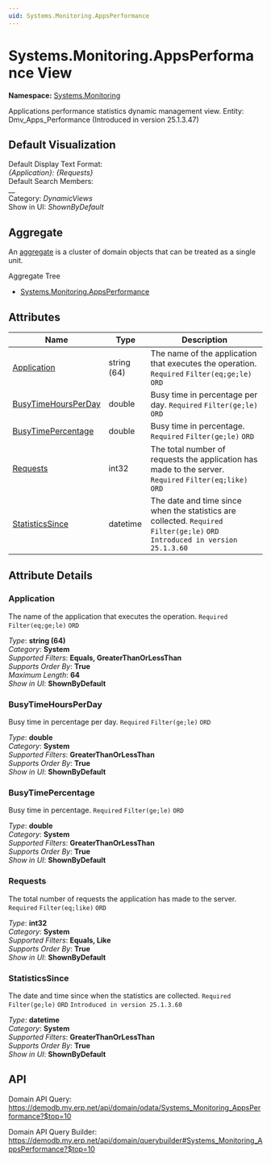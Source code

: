 ```yaml
---
uid: Systems.Monitoring.AppsPerformance
---
```

# Systems.Monitoring.AppsPerformance View

**Namespace:** [Systems.Monitoring](Systems.Monitoring.md)  

Applications performance statistics dynamic management view. Entity: Dmv_Apps_Performance (Introduced in version 25.1.3.47)

## Default Visualization
Default Display Text Format:  
_{Application}: {Requests}_  
Default Search Members:  
__  
Category:  _DynamicViews_  
Show in UI:  _ShownByDefault_  

## Aggregate
An [aggregate](https://docs.erp.net/tech/advanced/concepts/aggregates.html) is a cluster of domain objects that can be treated as a single unit.  

Aggregate Tree  
* [Systems.Monitoring.AppsPerformance](Systems.Monitoring.AppsPerformance.md)  

## Attributes

| Name | Type | Description |
| ---- | ---- | --- |
| [Application](Systems.Monitoring.AppsPerformance.md#application) | string (64) | The name of the application that executes the operation. `Required` `Filter(eq;ge;le)` `ORD` 
| [BusyTimeHoursPerDay](Systems.Monitoring.AppsPerformance.md#busytimehoursperday) | double | Busy time in percentage per day. `Required` `Filter(ge;le)` `ORD` 
| [BusyTimePercentage](Systems.Monitoring.AppsPerformance.md#busytimepercentage) | double | Busy time in percentage. `Required` `Filter(ge;le)` `ORD` 
| [Requests](Systems.Monitoring.AppsPerformance.md#requests) | int32 | The total number of requests the application has made to the server. `Required` `Filter(eq;like)` `ORD` 
| [StatisticsSince](Systems.Monitoring.AppsPerformance.md#statisticssince) | datetime | The date and time since when the statistics are collected. `Required` `Filter(ge;le)` `ORD` `Introduced in version 25.1.3.60` 


## Attribute Details

### Application

The name of the application that executes the operation. `Required` `Filter(eq;ge;le)` `ORD`

_Type_: **string (64)**  
_Category_: **System**  
_Supported Filters_: **Equals, GreaterThanOrLessThan**  
_Supports Order By_: **True**  
_Maximum Length_: **64**  
_Show in UI_: **ShownByDefault**  

### BusyTimeHoursPerDay

Busy time in percentage per day. `Required` `Filter(ge;le)` `ORD`

_Type_: **double**  
_Category_: **System**  
_Supported Filters_: **GreaterThanOrLessThan**  
_Supports Order By_: **True**  
_Show in UI_: **ShownByDefault**  

### BusyTimePercentage

Busy time in percentage. `Required` `Filter(ge;le)` `ORD`

_Type_: **double**  
_Category_: **System**  
_Supported Filters_: **GreaterThanOrLessThan**  
_Supports Order By_: **True**  
_Show in UI_: **ShownByDefault**  

### Requests

The total number of requests the application has made to the server. `Required` `Filter(eq;like)` `ORD`

_Type_: **int32**  
_Category_: **System**  
_Supported Filters_: **Equals, Like**  
_Supports Order By_: **True**  
_Show in UI_: **ShownByDefault**  

### StatisticsSince

The date and time since when the statistics are collected. `Required` `Filter(ge;le)` `ORD` `Introduced in version 25.1.3.60`

_Type_: **datetime**  
_Category_: **System**  
_Supported Filters_: **GreaterThanOrLessThan**  
_Supports Order By_: **True**  
_Show in UI_: **ShownByDefault**  


## API

Domain API Query:
<https://demodb.my.erp.net/api/domain/odata/Systems_Monitoring_AppsPerformance?$top=10>

Domain API Query Builder:
<https://demodb.my.erp.net/api/domain/querybuilder#Systems_Monitoring_AppsPerformance?$top=10>

